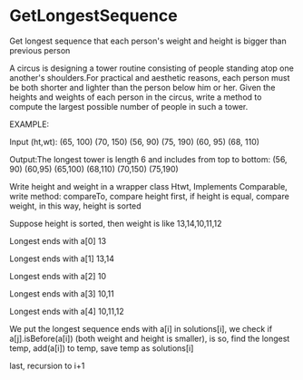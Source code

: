 # GetLongestSequence
Get longest sequence that each person's weight and height is bigger than previous person

A circus is designing a tower routine consisting of people standing atop one another's shoulders.For practical and aesthetic reasons, each person must be both shorter and lighter than the person below him or her. Given the heights and weights of each person in the circus, write a method to compute the largest possible number of people in such a tower.

EXAMPLE:

Input (ht,wt): (65, 100) (70, 150) (56, 90) (75, 190) (60, 95) (68, 110)

Output:The longest tower is length 6 and includes from top to bottom:
(56, 90) (60,95) (65,100) (68,110) (70,150) (75,190)

Write height and weight in a wrapper class Htwt, Implements Comparable, write method: compareTo, compare height first, if height is equal, compare weight, in this way, height is sorted

Suppose height is sorted, then weight is like 13,14,10,11,12

Longest ends with a[0] 13

Longest ends with a[1] 13,14

Longest ends with a[2] 10

Longest ends with a[3] 10,11

Longest ends with a[4] 10,11,12

We put the longest sequence ends with a[i] in solutions[i], we check if a[j].isBefore(a[i]) (both weight and height is smaller), is so, find the longest temp, add(a[i]) to temp, save temp as solutions[i]

last, recursion to i+1

